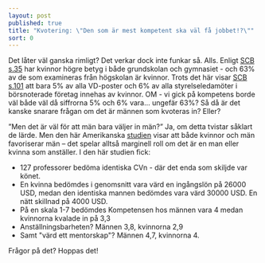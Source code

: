 ```yaml
---
layout: post
published: true
title: "Kvotering: \"Den som är mest kompetent ska väl få jobbet!?\""
sort: 0
---
```



Det låter väl ganska rimligt? Det verkar dock inte funkar så. Alls. 
Enligt [SCB s.35](http://www.scb.se/Statistik/_Publikationer/LE0201_2013B14_BR_X10BR1401.pdf "avslutad utbildning") har kvinnor högre betyg i både grundskolan och gymnasiet - och 63% av de som examineras från högskolan är kvinnor. Trots det här visar [SCB s.101](http://www.scb.se/Statistik/_Publikationer/LE0201_2013B14_BR_X10BR1401.pdf) att bara 5% av alla VD-poster och 6% av alla styrelseledamöter i börsnoterade företag innehas av kvinnor. 
OM - vi gick på kompetens borde väl både väl då siffrorna 5% och 6% vara... ungefär 63%? Så då är det kanske snarare frågan om det är männen som kvoteras in? Eller?

”Men det är väl för att män bara väljer in män?” Ja, om detta tvistar såklart de lärde. Men den här Amerikanska [studien](http://www.jstor.org/stable/41763373) visar att både kvinnor och män favoriserar män – det spelar alltså marginell roll om det är en man eller kvinna som anställer. I den här studien fick:

- 127 professorer bedöma identiska CVn - där det enda som skiljde var könet. 
- En kvinna bedömdes i genomsnitt vara värd en ingångslön på 26000 USD, medan den identiska  mannen bedömdes vara värd 30000 USD. En nätt skillnad på 4000 USD.
- På en skala 1-7 bedömdes Kompetensen hos männen vara 4 medan kvinnorna kvalade in på 3,3
- Anställningsbarheten? Männen 3,8, kvinnorna 2,9
- Samt "värd ett mentorskap"? Männen 4,7, kvinnorna 4.

Frågor på det? Hoppas det!